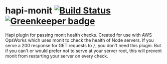 hapi-monit [![Build Status](https://travis-ci.org/bendrucker/hapi-monit.svg?branch=master)](https://travis-ci.org/bendrucker/hapi-monit) [![Greenkeeper badge](https://badges.greenkeeper.io/bendrucker/hapi-monit.svg)](https://greenkeeper.io/)
==========

Hapi plugin for passing monit health checks. Created for use with AWS OpsWorks which uses monit to check the health of Node servers. If you serve a 200 response for GET requests to `/`, you don't need this plugin. But if you can't or would prefer not to serve at your server root, this will prevent monit from restarting your server on every check. 

